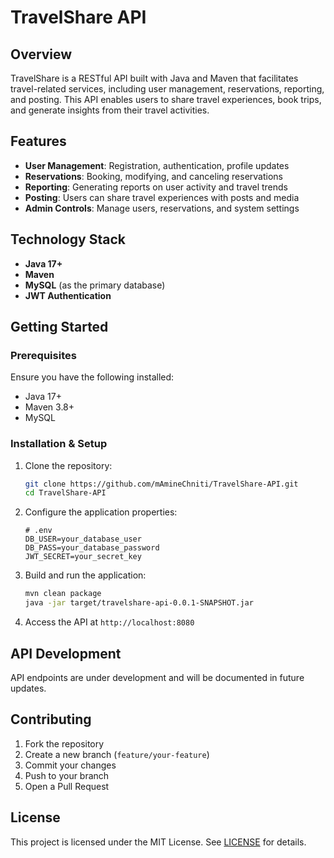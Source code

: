# TravelShare API

## Overview
TravelShare is a RESTful API built with Java and Maven that facilitates travel-related services, including user management, reservations, reporting, and posting. This API enables users to share travel experiences, book trips, and generate insights from their travel activities.

## Features
- **User Management**: Registration, authentication, profile updates
- **Reservations**: Booking, modifying, and canceling reservations
- **Reporting**: Generating reports on user activity and travel trends
- **Posting**: Users can share travel experiences with posts and media
- **Admin Controls**: Manage users, reservations, and system settings

## Technology Stack
- **Java 17+**
- **Maven**
- **MySQL** (as the primary database)
- **JWT Authentication**

## Getting Started

### Prerequisites
Ensure you have the following installed:
- Java 17+
- Maven 3.8+
- MySQL

### Installation & Setup
1. Clone the repository:
   ```sh
   git clone https://github.com/mAmineChniti/TravelShare-API.git
   cd TravelShare-API
   ```
2. Configure the application properties:
   ```properties
   # .env
   DB_USER=your_database_user
   DB_PASS=your_database_password
   JWT_SECRET=your_secret_key
   ```
3. Build and run the application:
   ```sh
   mvn clean package
   java -jar target/travelshare-api-0.0.1-SNAPSHOT.jar
   ```
4. Access the API at `http://localhost:8080`

## API Development
API endpoints are under development and will be documented in future updates.

## Contributing
1. Fork the repository
2. Create a new branch (`feature/your-feature`)
3. Commit your changes
4. Push to your branch
5. Open a Pull Request

## License
This project is licensed under the MIT License. See [LICENSE](LICENSE) for details.
